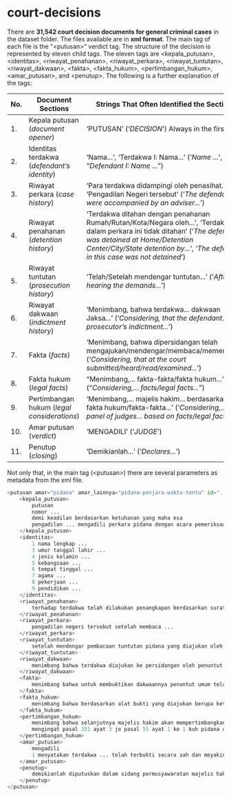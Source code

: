 # court-decisions

There are **31,542 court decision documents for general criminal cases** in the dataset folder. The files available are in **xml format**. The main tag of each file is the "\<putusan\>" verdict tag. The structure of the decision is represented by eleven child tags. The eleven tags are \<kepala_putusan\>\, \<identitas\>\, \<riwayat_penahanan\>\, \<riwayat_perkara\>\, \<riwayat_tuntutan\>\, \<riwayat_dakwaan\>\, \<fakta\>\, \<fakta_hukum\>\, \<pertimbangan_hukum\>\, \<amar_putusan\>\, and \<penutup\>\. The following is a further explanation of the tags:

| No. | Document Sections | Strings That Often Identified the Sections |
| --- | --- | --- |
| 1. | Kepala putusan (*document opener*) | ‘PUTUSAN’ (‘*DECISION*’) Always in the first line |
| 2. | Identitas terdakwa (*defendant’s identity*) | ‘Nama...’, ‘Terdakwa I: Nama...’ (‘*Name ...*’, “*Defendant I: Name ...*”) |
| 3. | Riwayat perkara (*case history*) | ‘Para terdakwa didampingi oleh penasihat...’, ‘Pengadilan Negeri tersebut’ (‘*The defendants were accompanied by an adviser...*’) |
| 4. | Riwayat penahanan (*detention history*) | ‘Terdakwa ditahan dengan penahanan Rumah/Rutan/Kota/Negara oleh...’, ‘Terdakwa dalam perkara ini tidak ditahan’ (‘*The defendant was detained at Home/Detention Center/City/State detention by...*’, ‘*The defendant in this case was not detained*’) |
| 5. | Riwayat tuntutan (*prosecution history*) | ‘Telah/Setelah mendengar tuntutan...’ (‘*After hearing the demands...*’) |
| 6. | Riwayat dakwaan (*indictment history*) | ‘Menimbang, bahwa terdakwa... dakwaan Jaksa...’ (‘*Considering, that the defendant... the prosecutor’s indictment...*’) |
| 7. | Fakta (*facts*) | ‘Menimbang, bahwa dipersidangan telah mengajukan/mendengar/membaca/memeriksa...’ (‘*Considering, that at the court submitted/heard/read/examined...*’) |
| 8. | Fakta hukum (*legal facts*) | “Menimbang,... fakta-fakta/fakta hukum...” (“*Considering,... facts/legal facts...*”) |
| 9. | Pertimbangan hukum (*legal considerations*) | ‘Menimbang,... majelis hakim... berdasarkan fakta hukum/fakta-fakta...’ (‘*Considering,... the panel of judges... based on facts/legal facts...*’) |
| 10. | Amar putusan (*verdict*) | ‘MENGADILI’ (‘*JUDGE*’) |
| 11. | Penutup (*closing*) | ‘Demikianlah...’  (‘*Declares...*’) |

Not only that, in the main tag \(\<putusan\>\) there are several parameters as metadata from the xml file.

```python
<putusan amar="pidana" amar_lainnya="pidana-penjara-waktu-tentu" id="..." klasifikasi="pidana-umum" lama_hukuman="1650" lembaga_peradilan="pn-..." provinsi="jabar" status="berkekuatan-hukum-tetap" sub_klasifikasi="..." url="https://putusan3.mahkamahagung.go.id/direktori/putusan/....html">
	<kepala_putusan>
		putusan
		nomor ...
		demi keadilan berdasarkan ketuhanan yang maha esa
		pengadilan ... mengadili perkara pidana dengan acara pemeriksaan biasa dalam tingkat pertama menjatuhkan putusan sebagai berikut dalam perkara
	</kepala_putusan>
	<identitas>
		1 nama lengkap ...
		3 umur tanggal lahir ...
		4 jenis kelamin ...
		5 kebangsaan ...
		6 tempat tinggal ...
		7 agama ...
		8 pekerjaan ...
		9 pendidikan ...
	</identitas>
	<riwayat_penahanan>
		terhadap terdakwa telah dilakukan penangkapan berdasarkan surat perintah penangkapan ...
	</riwayat_penahanan>
	<riwayat_perkara>
		pengadilan negeri tersebut setelah membaca ...
	</riwayat_perkara>
	<riwayat_tuntutan>
		setelah mendengar pembacaan tuntutan pidana yang diajukan oleh penuntut umum yang pada pokoknya sebagai berikut ...
	</riwayat_tuntutan>
	<riwayat_dakwaan>
		menimbang bahwa terdakwa diajukan ke persidangan oleh penuntut umum didakwa berdasarkan surat dakwaan sebagai berikut ...
	</riwayat_dakwaan>
	<fakta>
		menimbang bahwa untuk membuktikan dakwaannya penuntut umum telah mengajukan saksi saksi sebagai berikut ...
	</fakta>
	<fakta_hukum>
		menimbang bahwa berdasarkan alat bukti yang diajukan berupa keterangan saksi surat dan keterangan terdakwa yang dihubungkan dengan barang bukti yang diajukan dalam perkara ini diperoleh fakta fakta hukum sebagai berikut ...
	</fakta_hukum>
	<pertimbangan_hukum>
		menimbang bahwa selanjutnya majelis hakim akan mempertimbangkan apakah berdasarkan fakta fakta hukum tersebut diatas terdakwa dapat dinyatakan ...
		mengingat pasal 351 ayat 3 jo pasal 55 ayat 1 ke 1 kuh pidana dan pasal 363 ayat 1 ke 4 kuh pidana undang undang ri no 8 tahun 1981 tentang kitab undang undang hukum acara pidana kuhap serta peraturan lain yang berkenaan dengan perkara ini
	</pertimbangan_hukum>
	<amar_putusan>
		mengadili
		1 menyatakan terdakwa ... telah terbukti secara sah dan meyakinkan bersalah melakukan tindak pidana penganiayaan yang mengakibatkan mati dan pencurian dalam keadaan memberatkan yang dilakukan secara bersama sama ...
	</amar_putusan>
	<penutup>
		demikianlah diputuskan dalam sidang permusyawaratan majelis hakim pengadilan negeri ...
	</penutup>
</putusan>
```
